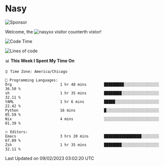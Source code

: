 # Nasy

<!--
<p align="center">
<img height="200" src="https://github-readme-stats.vercel.app/api?username=nasyxx&count_private=true&show_icons=true&theme=dracula&include_all_commits=true"/>
<img height="200" src="https://github-readme-stats.vercel.app/api/top-langs/?username=nasyxx&theme=dracula&hide=html,jupyter+notebook&count_private=true&show_icons=true"/>
</p>

  
----------------
-->

![Sponsor](https://img.shields.io/static/v1.svg?label=Sponsor&message=%E2%9D%A4&logo=GitHub&style=flat&color=pink)
 
Welcome, the ![nasyxx visitor counter](https://count.getloli.com/get/@nasyxx?theme=rule34)th vistor!
 
<!--START_SECTION:waka-->
![Code Time](http://img.shields.io/badge/Code%20Time-3%2C141%20hrs%2029%20mins-blue)

![Lines of code](https://img.shields.io/badge/From%20Hello%20World%20I%27ve%20Written-5%20Million%20lines%20of%20code-blue)

📊 **This Week I Spent My Time On** 

```text
⌚︎ Time Zone: America/Chicago

💬 Programming Languages: 
Org                      1 hr 48 mins        █████████░░░░░░░░░░░░░░░░   36.50 % 
sh                       1 hr 35 mins        ████████░░░░░░░░░░░░░░░░░   32.11 % 
YAML                     1 hr 6 mins         █████░░░░░░░░░░░░░░░░░░░░   22.42 % 
Python                   16 mins             █░░░░░░░░░░░░░░░░░░░░░░░░   05.59 % 
Nix                      4 mins              ░░░░░░░░░░░░░░░░░░░░░░░░░   01.39 % 

🔥 Editors: 
Emacs                    3 hrs 20 mins       █████████████████░░░░░░░░   67.89 % 
Zsh                      1 hr 35 mins        ████████░░░░░░░░░░░░░░░░░   32.11 % 

```


 Last Updated on 09/02/2023 03:02:20 UTC
<!--END_SECTION:waka-->

<!-- ![visitors](https://visitor-badge.laobi.icu/badge?page_id=nasyxx.nasyxx) -->
